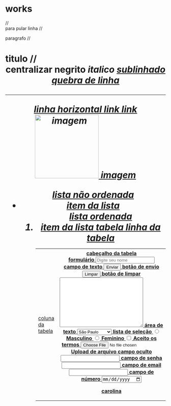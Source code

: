 # works

 <p>
      //<br> para pular linha
     //<p> paragrafo
        //<h1>titulo
            //<center> centralizar
                <strong> negrito
                    <em> italico
                        <u> sublinhado
                            <br> quebra de linha
                                <hr> linha horizontal
                                    <a href="https://www.google.com/url?sa=i&url=https%3A%2F%2Fbr.pinterest.com%2Fmirellavitoriabarbosamedeiros%2Fgato-perfil-soft%2F&psig=AOvVaw2FC5lMD1ntL7xTciwqKc7x&ust=1741868602106000&source=images&cd=vfe&opi=89978449&ved=0CBQQjRxqFwoTCODSn63EhIwDFQAAAAAdAAAAABAE">link</a> link
                                        <img src="" alt="imagem" width="200" height="200"> imagem
                                            <ul> lista não ordenada
                                                <li> item da lista
                                                    <ol> lista ordenada
                                                        <li> item da lista
                                                            <table> tabela
                                                                <tr> linha da tabela
                                                                    <td> coluna da tabela
                                                                        <th> cabeçalho da tabela
                                                                            <form> formulário
                                                                                <input type="text" name="nome" id="nome" placeholder="Digite seu nome"> campo de texto
                                                                                    <input type="submit" value="Enviar"> botão de envio
                                                                                        <input type="reset" value="Limpar"> botão de limpar
                                                                                            <textarea name="mensagem" id="mensagem" cols="30" rows="10"></textarea> área de texto
                                                                                                <select name="estado" id="estado">
                                                                                                    <option value="SP">São Paulo</option>
                                                                                                    <option value="RJ">Rio de Janeiro</option>
                                                                                                    <option value="MG">Minas Gerais</option>
                                                                                                </select> lista de seleção
                                                                                                <input type="radio" name="sexo" id="sexo" value="M"> Masculino
                                                                                                <input type="radio" name="sexo" id="sexo" value="F"> Feminino
                                                                                                <input type="checkbox" name="aceito" id="aceito"> Aceito os termos
                                                                                                <input type="file" name="arquivo" id="arquivo"> Upload de arquivo
                                                                                                <input type="hidden" name="id" id="id" value="123"> campo oculto
                                                                                                <input type="password" name="senha" id="senha"> campo de senha
                                                                                                <input type="email" name="email" id="email"> campo de email
                                                                                                <input type="number" name="idade" id="idade"> campo de número
                                                                                                <input type="date" name="nascimento"
                                                                                                target="_blank" abre em outra aba
                                                                                                target="_self" abre na mesma aba
                                                                                                target="_parent" abre na aba pai
                                                                                                target="_top" abre na aba principal
   </p>
</body>

</html>

carolina
